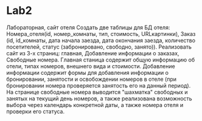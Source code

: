 # Lab2
Лабораторная, сайт отеля
Создать две таблицы для БД отеля: Номера_отеля(id, номер_комнаты, тип, стоимость, URLкартинки), Заказ (id, id_комнаты, дата начала заезда, дата окончания заезда, количество посетителей, статус (забронировано, свободно, занято)). Реализовать сайт из 3-х страниц: главная, Добавление информации о заказах, Свободные номера. Главная станица содержит общую информацию об отели, типах номеров, внешнего вида и стоимости. Добавление информации содержит формы для добавления информации о бронировании, занятости и освобождении номеров в отеле (при бронировании номера проверяется занятость его на данный период). На странице свободные номера выводится "шахматка" свободных и занятых на текущий день номеров, а также реализована возможность выбора через календарь конкретной даты, а также номера отеля и проверки его статуса.
